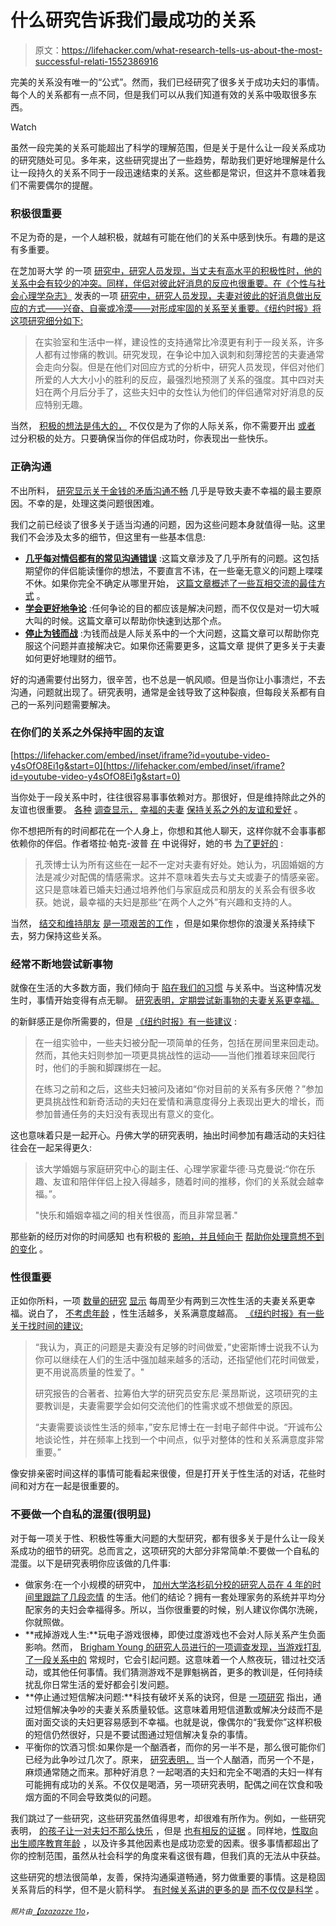 # 什么研究告诉我们最成功的关系

> 原文：<https://lifehacker.com/what-research-tells-us-about-the-most-successful-relati-1552386916>

完美的关系没有唯一的“公式”。然而，我们已经研究了很多关于成功夫妇的事情。每个人的关系都有一点不同，但是我们可以从我们知道有效的关系中吸取很多东西。

Watch

虽然一段完美的关系可能超出了科学的理解范围，但是关于是什么让一段关系成功的研究随处可见。多年来，这些研究提出了一些趋势，帮助我们更好地理解是什么让一段持久的关系不同于一段迅速结束的关系。这些都是常识，但这并不意味着我们不需要偶尔的提醒。

### 积极很重要

不足为奇的是，一个人越积极，就越有可能在他们的关系中感到快乐。有趣的是这有多重要。

在芝加哥大学 的一项 [研究中，研究人员发现，当丈夫有高水平的积极性时，他的关系中会有较少的冲突。同样，伴侣对彼此好消息的反应也很重要。在《个性与社会心理学杂志》](http://news.uchicago.edu/article/2014/03/12/husband-s-health-and-attitude-loom-large-happy-long-term-marriages) 发表的一项 [研究中，研究人员发现，夫妻对彼此的好消息做出反应的方式——兴奋、自豪或冷漠——对形成牢固的关系至关重要。《纽约时报》将这项研究细分如下:](http://content.apa.org/journals/psp/91/5/904)

> 在实验室和生活中一样，建设性的支持通常比冷漠更有利于一段关系，许多人都有过惨痛的教训。研究发现，在争论中加入讽刺和刻薄挖苦的夫妻通常会走向分裂。但是在他们对回应方式的分析中，研究人员发现，伴侣对他们所爱的人大大小小的胜利的反应，最强烈地预测了关系的强度。其中四对夫妇在两个月后分手了，这些夫妇中的女性认为他们的伴侣通常对好消息的反应特别无趣。

当然， [积极的想法是伟大的，](https://lifehacker.com/how-positive-thoughts-build-skills-boost-health-and-i-600484130) 不仅仅是为了你的人际关系，你不需要开出 [或者](http://lifehacker.com/how-to-stop-being-a-cynical-asshole-1537302138) 过分积极的处方。只要确保当你的伴侣成功时，你表现出一些快乐。

### 正确沟通

不出所料， [研究显示](http://online.wsj.com/news/articles/SB10000872396390444025204577544951717564114)[关于金钱的矛盾](http://onlinelibrary.wiley.com/doi/10.1111/j.1741-3729.2012.00715.x/abstract)[沟通不畅](http://www.gottman.com/research/research-faqs/) 几乎是导致夫妻不幸福的最主要原因。不幸的是，处理这类问题很困难。

我们之前已经谈了很多关于适当沟通的问题，因为这些问题本身就值得一贴。这里我们不会涉及太多的细节，但这里有一些基本信息:

*   [**几乎每对情侣都有的常见沟通错误**](http://lifehacker.com/five-communication-mistakes-almost-every-couple-makes-1535461741) :这篇文章涉及了几乎所有的问题。这包括期望你的伴侣能读懂你的想法，不要直言不讳，在一些毫无意义的问题上喋喋不休。如果你完全不确定从哪里开始， [这篇文章概述了一些互相交流的最佳方式](http://lifehacker.com/communicate-better-with-your-significant-other-with-the-1489145411) 。
*   [**学会更好地争论**](http://lifehacker.com/how-to-turn-an-argument-into-a-productive-discussion-1171337265) :任何争论的目的都应该是解决问题，而不仅仅是对一切大喊大叫的时候。这篇文章可以帮助你快速到达那个点。
*   [**停止为钱而战**](http://lifehacker.com/how-to-stop-fighting-about-money-with-your-significant-1543085460) :为钱而战是人际关系中的一个大问题，这篇文章可以帮助你克服这个问题并直接解决它。如果你还需要更多，这篇文章 提供了更多关于夫妻如何更好地理财的细节。

好的沟通需要付出努力，很辛苦，也不总是一帆风顺。但是当你让小事溃烂，不去沟通，问题就出现了。研究表明，通常是金钱导致了这种裂痕，但每段关系都有自己的一系列问题需要解决。

### 在你们的关系之外保持牢固的友谊

 [https://lifehacker.com/embed/inset/iframe?id=youtube-video-y4sOfO8Ei1g&start=0](https://lifehacker.com/embed/inset/iframe?id=youtube-video-y4sOfO8Ei1g&start=0) 

当你处于一段关系中时，往往很容易事事依赖对方。那很好，但是维持除此之外的友谊也很重要。 [各种](http://www.sciencedaily.com/releases/2012/01/120113211028.htm) [调查显示，](http://www.bakadesuyo.com/2013/10/recipe-for-a-happy-marriage-2/) [幸福的夫妻](http://bits.blogs.nytimes.com/2013/10/28/spotting-romantic-relationships-on-facebook/?_r=1) [保持关系之外的友谊和爱好](http://onlinelibrary.wiley.com/doi/10.1111/j.1741-3737.2002.00433.x/abstract) 。

你不想把所有的时间都花在一个人身上，你想和其他人聊天，这样你就不会事事都依赖你的伴侣。作者塔拉·帕克-波普 [在](http://www.bakadesuyo.com/2013/10/recipe-for-a-happy-marriage-2/) 中说得好，她的书 [为了更好的](http://bit.ly/1g3AhR6) :

> 孔茨博士认为所有这些在一起不一定对夫妻有好处。她认为，巩固婚姻的方法是减少对配偶的情感需求。这并不意味着失去与丈夫或妻子的情感亲密。这只是意味着已婚夫妇通过培养他们与家庭成员和朋友的关系会有很多收获。她说，最幸福的夫妇是那些“在两个人之外”有兴趣和支持的人。

当然， [结交和维持朋友](https://lifehacker.com/why-its-so-hard-to-make-friends-after-college-and-wha-488975744) [是一项艰苦的工作](http://lifehacker.com/how-to-handle-your-high-maintenance-friends-and-family-5906215) ，但是如果你想你的浪漫关系持续下去，努力保持这些关系。

### 经常不断地尝试新事物

就像在生活的大多数方面，我们倾向于 [陷在我们的习惯](https://lifehacker.com/the-science-of-breaking-out-of-your-comfort-zone-and-w-656426705) 与关系中。当这种情况发生时，事情开始变得有点无聊。 [研究表明，定期尝试新事物的夫妻关系更幸福。](http://www.nytimes.com/2008/02/12/health/12well.html)

的新鲜感正是你所需要的，但是 [《纽约时报》有一些建议](http://www.nytimes.com/2008/02/12/health/12well.html) :

> 在一组实验中，一些夫妇被分配一项简单的任务，包括在房间里来回走动。然而，其他夫妇则参加一项更具挑战性的运动——当他们推着球来回爬行时，他们的手腕和脚踝绑在一起。
> 
> 在练习之前和之后，这些夫妇被问及诸如“你对目前的关系有多厌倦？”参加更具挑战性和新奇活动的夫妇在爱情和满意度得分上表现出更大的增长，而参加普通任务的夫妇没有表现出有意义的变化。

这也意味着只是一起开心。丹佛大学的研究表明，抽出时间参加有趣活动的夫妇往往会在一起呆得更久:

> 该大学婚姻与家庭研究中心的副主任、心理学家霍华德·马克曼说:“你在乐趣、友谊和陪伴伴侣上投入得越多，随着时间的推移，你们的关系就会越幸福。”。
> 
> "快乐和婚姻幸福之间的相关性很高，而且非常显著."

那些新的经历对你的时间感知 也有积极的 [影响，并且倾向于](http://bit.ly/1jLL4Oi) [帮助你处理意想不到的变化](http://www.nytimes.com/2011/02/12/your-money/12shortcuts.html?pagewanted=all&_r=0) 。

### 性很重要

正如你所料，一项 [数量的研究](http://www.nber.org/papers/w10499) [显示](http://well.blogs.nytimes.com/2011/03/22/sex-and-the-long-term-relationship/) 每周至少有两到三次性生活的夫妻关系更幸福。说白了， [不考虑年龄](http://psychsocgerontology.oxfordjournals.org/content/early/2014/01/24/geronb.gbt165.abstract) ，性生活越多，关系满意度越高。 [《纽约时报》有一些关于找时间的建议:](http://well.blogs.nytimes.com/2011/03/22/sex-and-the-long-term-relationship/)

> “我认为，真正的问题是夫妻没有足够的时间做爱，”史密斯博士说我不认为你可以继续在人们的生活中强加越来越多的活动，还指望他们花时间做爱，更不用说高质量的性爱了。"
> 
> 研究报告的合著者、拉筹伯大学的研究员安东尼·莱昂斯说，这项研究的主要教训是，夫妻需要学会如何交流他们的性需求或不想做爱的原因。
> 
> “夫妻需要谈谈性生活的频率，”安东尼博士在一封电子邮件中说。“开诚布公地谈论性，并在频率上找到一个中间点，似乎对整体的性和关系满意度非常重要。”

像安排亲密时间这样的事情可能看起来很傻，但是打开关于性生活的对话，花些时间和对方在一起是很重要的。

### 不要做一个自私的混蛋(很明显)

对于每一项关于性、积极性等重大问题的大型研究，都有很多关于是什么让一段关系成功的细节的研究。总而言之，这项研究的大部分非常简单:不要做一个自私的混蛋。以下是研究表明你应该做的几件事:

*   做家务:在一个小规模的研究中， [加州大学洛杉矶分校的研究人员在 4 年的时间里跟踪了几段恋情](http://www.theatlantic.com/sexes/archive/2013/03/the-difference-between-a-happy-marriage-and-miserable-one-chores/273615/) 的生活。他们的结论？拥有一套处理家务的系统并平均分配家务的夫妇会幸福得多。所以，当你很重要的时候，别人建议你偶尔洗碗，你就照做。
*   **戒掉游戏人生:**玩电子游戏很棒，即使过度游戏也不会对人际关系产生负面影响。然而， [Brigham Young 的研究人员进行的一项调查发现，当游戏打乱了一段关系中的](http://healthland.time.com/2012/02/16/is-online-gaming-messing-up-your-marriage/) 常规时，它会引起问题。这意味着一个人熬夜玩，错过社交活动，或其他任何事情。我们猜测游戏不是罪魁祸首，更多的教训是，任何持续扰乱你日常生活的爱好都会引发问题。
*   **停止通过短信解决问题:**科技有破坏关系的诀窍，但是 [一项研究](http://www.tandfonline.com/doi/full/10.1080/15332691.2013.836051#.Um7n0fmsh8E) 指出，通过短信解决争吵的夫妻关系质量较低。这意味着用短信道歉或解决分歧而不是面对面交谈的夫妇更容易感到不幸福。也就是说，像偶尔的“我爱你”这样积极的短信仍然很好，只是不要试图通过短信解决复杂的事情。
*   平衡你的饮酒习惯:如果你是一个酗酒者，而你的另一半不是，那么很可能你们已经为此争吵过几次了。原来， [研究表明，](http://psycnet.apa.org/journals/adb/17/2/115/) 当一个人酗酒，而另一个不是，麻烦通常随之而来。那种好消息？一起喝酒的夫妇和完全不喝酒的夫妇一样有可能拥有成功的关系。不仅仅是喝酒，另一项研究表明，配偶之间在饮食和吸烟方面的不同会导致类似的问题。

我们跳过了一些研究，这些研究虽然值得思考，却很难有所作为。例如，一些研究表明， [的孩子让一对夫妇不那么快乐](http://www.telegraph.co.uk/health/wellbeing/10567260/Happier-relationships-for-couples-without-children.html) ，但是 [也有相反的证据](http://www.npr.org/2013/02/19/172373125/does-having-children-make-you-happier) 。同样地，[性取向](http://www.uni-koeln.de/wiso-fak/fisoz/conference/papers/p_andersson.pdf)[出生顺序](http://www.womansday.com/sex-relationships/dating-marriage/how-does-birth-order-affect-relationships-107592)[教育](http://www.pewresearch.org/2010/10/07/the-reversal-of-the-college-marriage-gap/)[年龄](http://www.csmonitor.com/USA/Society/2014/0310/Best-predictor-of-divorce-Age-when-couples-cohabit-study-says) ，以及许多其他因素也是成功恋爱的因素。很多事情都超出了你的控制范围，虽然从社会科学的角度来看这很有趣，但我们真的无法从中获益。

这些研究的想法很简单，友善，保持沟通渠道畅通，努力做重要的事情。这是稳固关系背后的科学，但不是火箭科学。 [有时候关系讲的更多的是](https://lifehacker.com/7-things-i-wish-i-had-known-before-getting-married-1452066572) [而不仅仅是科学](http://lifehacker.com/relationship-advice-i-wish-id-heard-before-getting-div-480869291) 。

<small>*照片由*</small>[<small>*【azazazze 11o*</small>](http://www.shutterstock.com/pic.mhtml?id=138822689&src=id)*，*